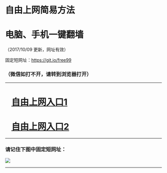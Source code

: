 ﻿# 自由上网简易方法

# 电脑、手机一键翻墙

（2017/10/09 更新，网址有效）

固定短网址：https://git.io/free99

### （微信如打不开，请转到浏览器打开）


***





# &nbsp;&nbsp; <a href="http://ft249959546.fwq-tz-1001.info/fwqtz01.html?t=100900119482 " target="_blank">自由上网入口1</a>
# &nbsp;&nbsp; <a href="http://ft253905119.fwq-tz-1002.info/fwqtz02.html?t=100900127010 " target="_blank">自由上网入口2</a>
***

### 请记住下图中固定短网址：

<img src="https://s3-us-west-2.amazonaws.com/fwq-1001/yjfq-20170905okok.png" /> 


***

